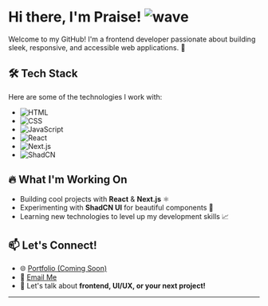 # Hi there, I'm Praise! ![wave](https://media.giphy.com/media/hvRJCLFzcasrR4ia7z/giphy.gif)
  

Welcome to my GitHub! I'm a frontend developer passionate about building sleek, responsive, and accessible web applications. 🚀  

## 🛠️ Tech Stack  
Here are some of the technologies I work with:  

- ![HTML](https://img.shields.io/badge/HTML5-E34F26?style=for-the-badge&logo=html5&logoColor=white)  
- ![CSS](https://img.shields.io/badge/CSS3-1572B6?style=for-the-badge&logo=css3&logoColor=white)  
- ![JavaScript](https://img.shields.io/badge/JavaScript-F7DF1E?style=for-the-badge&logo=javascript&logoColor=black)  
- ![React](https://img.shields.io/badge/React-61DAFB?style=for-the-badge&logo=react&logoColor=black)  
- ![Next.js](https://img.shields.io/badge/Next.js-000000?style=for-the-badge&logo=next.js&logoColor=white)  
- ![ShadCN](https://img.shields.io/badge/ShadCN-%235A0FC8?style=for-the-badge&logo=tailwind-css&logoColor=white)  

## 🔥 What I'm Working On  
- Building cool projects with **React** & **Next.js** ⚛️  
- Experimenting with **ShadCN UI** for beautiful components 🎨  
- Learning new technologies to level up my development skills 📈  

## 📫 Let's Connect!  
- 🌐 [Portfolio (Coming Soon)]()  
- 📩 [Email Me](praiseadebiyi2006@gmail.com)  
- 💬 Let's talk about **frontend, UI/UX, or your next project!**  

---
